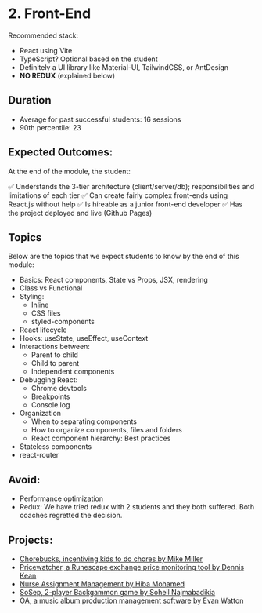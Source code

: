 ---
---

# 2. Front-End

Recommended stack:

- React using Vite
- TypeScript? Optional based on the student
- Definitely a UI library like Material-UI, TailwindCSS, or AntDesign
- **NO REDUX** (explained below)

## Duration

- Average for past successful students: 16 sessions
- 90th percentile: 23

## Expected Outcomes:

At the end of the module, the student:

✅ Understands the 3-tier architecture (client/server/db); responsibilities and limitations of each tier
✅ Can create fairly complex front-ends using React.js without help
✅ Is hireable as a junior front-end developer
✅ Has the project deployed and live (Github Pages)

## Topics

Below are the topics that we expect students to know by the end of this module:

- Basics: React components, State vs Props, JSX, rendering
- Class vs Functional
- Styling:
  - Inline
  - CSS files
  - styled-components
- React lifecycle
- Hooks: useState, useEffect, useContext
- Interactions between:
  - Parent to child
  - Child to parent
  - Independent components
- Debugging React:
  - Chrome devtools
  - Breakpoints
  - Console.log
- Organization
  - When to separating components
  - How to organize components, files and folders
  - React component hierarchy: Best practices
- Stateless components
- react-router

## Avoid:

- Performance optimization
- Redux: We have tried redux with 2 students and they both suffered. Both coaches regretted the decision.

## Projects:

- [Chorebucks, incentiving kids to do chores by Mike Miller](https://www.chore-bucks.com/)
- [Pricewatcher, a Runescape exchange price monitoring tool by Dennis Kean](https://djkean.github.io/pricewatcher)
- [Nurse Assignment Management by Hiba Mohamed](https://hiba-mohamed.github.io/Reactjs-Nurses-Assignment-Sheet/)
- [SoSep, 2-player Backgammon game by Soheil Najmabadikia](https://soheilnk.github.io/Backgammon/)
- [OA, a music album production management software by Evan Watton](https://ao-demo.vercel.app/)
